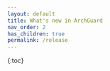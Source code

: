 ```yaml
---
layout: default
title: What's new in ArchGuard
nav_order: 2
has_children: true
permalink: /release
---
```



{:toc}


